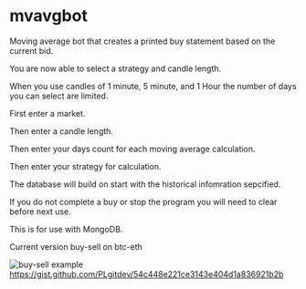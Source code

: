 # mvavgbot
Moving average bot that creates a printed buy statement based on the current bid.

You are now able to select a strategy and candle length. 

When you use candles of 1 minute, 5 minute, and 1 Hour the number of days you can select are limited.

First enter a market.

Then enter a candle length.

Then enter your days count for each moving average calculation.

Then enter your strategy for calculation.

The database will build on start with the historical infomration sepcified.

If you do not complete a buy or stop the program you will need to clear before next use.

This is for use with MongoDB.

Current version buy-sell on btc-eth

![buy-sell](https://github.com/PLgitdev/images/blob/master/cryptogif.gif)
example https://gist.github.com/PLgitdev/54c448e221ce3143e404d1a836921b2b
